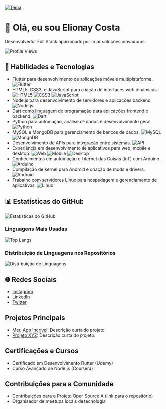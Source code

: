 <!-- Seu Nome -->
[![Tema](https://img.shields.io/badge/Tema-TemaName-<cor>?style=for-the-badge)](https://img.shields.io/badge/Tema-TemaName-<cor>?style=for-the-badge)

# 👋 Olá, eu sou Elionay Costa

Desenvolvedor Full Stack apaixonado por criar soluções inovadoras.

![Profile Views](https://komarev.com/ghpvc/?username=elionaycos&color=brightgreen)

## 🚀 Habilidades e Tecnologias

- Flutter para desenvolvimento de aplicações móveis multiplataforma.
  ![Flutter](https://img.shields.io/badge/-Flutter-02569B?logo=flutter&logoColor=white&style=flat)
- HTML5, CSS3, e JavaScript para criação de interfaces web dinâmicas.
  ![HTML5](https://img.shields.io/badge/-HTML5-E34F26?logo=html5&logoColor=white&style=flat)
  ![CSS3](https://img.shields.io/badge/-CSS3-1572B6?logo=css3&logoColor=white&style=flat)
  ![JavaScript](https://img.shields.io/badge/-JavaScript-F7DF1E?logo=javascript&logoColor=white&style=flat)
- Node.js para desenvolvimento de servidores e aplicações backend.
  ![Node.js](https://img.shields.io/badge/-Node.js-339933?logo=node.js&logoColor=white&style=flat)
- Dart como linguagem de programação para aplicações frontend e backend.
  ![Dart](https://img.shields.io/badge/-Dart-0175C2?logo=dart&logoColor=white&style=flat)
- Python para automação, análise de dados e desenvolvimento geral.
  ![Python](https://img.shields.io/badge/-Python-3776AB?logo=python&logoColor=white&style=flat)
- MySQL e MongoDB para gerenciamento de bancos de dados.
  ![MySQL](https://img.shields.io/badge/-MySQL-4479A1?logo=mysql&logoColor=white&style=flat)
  ![MongoDB](https://img.shields.io/badge/-MongoDB-47A248?logo=mongodb&logoColor=white&style=flat)
- Desenvolvimento de APIs para integração entre sistemas.
  ![API](https://img.shields.io/badge/-API-005571?style=flat)
- Experiência em desenvolvimento de aplicativos para web, mobile e desktop.
  ![Web](https://img.shields.io/badge/-Web-1572B6?style=flat)
  ![Mobile](https://img.shields.io/badge/-Mobile-4CAF50?style=flat)
  ![Desktop](https://img.shields.io/badge/-Desktop-2C3E50?style=flat)
- Conhecimentos em automação e Internet das Coisas (IoT) com Arduino.
  ![Arduino](https://img.shields.io/badge/-Arduino-00979D?logo=arduino&logoColor=white&style=flat)
- Compilação de kernel para Android e criação de mods e drivers.
  ![Android](https://img.shields.io/badge/-Android-3DDC84?logo=android&logoColor=white&style=flat)
- Trabalho com servidores Linux para hospedagem e gerenciamento de aplicativos.
  ![Linux](https://img.shields.io/badge/-Linux-FCC624?logo=linux&logoColor=white&style=flat)

## 📊 Estatísticas do GitHub

![Estatísticas do GitHub](https://github-readme-stats.vercel.app/api?username=elionaycos&show_icons=true&count_private=true&theme=radical)

### Linguagens Mais Usadas

![Top Langs](https://github-readme-stats.vercel.app/api/top-langs/?username=elionaycos&layout=compact&theme=radical)

### Distribuição de Linguagens nos Repositórios

![Distribuição de Linguagens](https://github-readme-stats.vercel.app/api/wakatime?username=elionaycos&theme=radical)

## 🌐 Redes Sociais

- [Instagram](https://www.instagram.com/costa.elionay/)
- [LinkedIn](https://www.linkedin.com/in/elionaycosta/)
- [Twitter](https://twitter.com/seu_usuario)

## Projetos Principais

- [Meu App Incrível](https://github.com/elionaycos/meu-app-incrivel): Descrição curta do projeto.
- [Projeto XYZ](https://github.com/elionaycos/projeto-xyz): Descrição curta do projeto.

## Certificações e Cursos

- Certificado em Desenvolvimento Flutter (Udemy)
- Curso Avançado de Node.js (Coursera)

## Contribuições para a Comunidade

- Contribuições para o Projeto Open Source A (link para o repositório)
- Organizador de meetups locais de tecnologia
